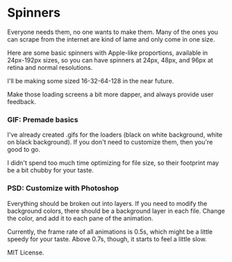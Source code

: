 # Spinners

Everyone needs them, no one wants to make them. Many of the ones you can scrape from the internet are kind of lame and only come in one size.

Here are some basic spinners with Apple-like proportions, available in 24px-192px sizes, so you can have spinners at 24px, 48px, and 96px at retina and normal resolutions.

I'll be making some sized 16-32-64-128 in the near future.

Make those loading screens a bit more dapper, and always provide user feedback.

### GIF: Premade basics

I've already created .gifs for the loaders (black on white background, white on black background). If you don't need to customize them, then you're good to go.

I didn't spend too much time optimizing for file size, so their footprint may be a bit chubby for your taste.

### PSD: Customize with Photoshop

Everything should be broken out into layers. If you need to modify the background colors, there should be a background layer in each file. Change the color, and add it to each pane of the animation.

Currently, the frame rate of all animations is 0.5s, which might be a little speedy for your taste. Above 0.7s, though, it starts to feel a little slow.

MIT License.
